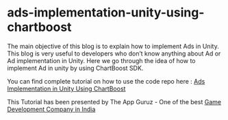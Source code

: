 # ads-implementation-unity-using-chartboost

The main objective of this blog is to explain how to implement Ads in Unity. This blog is very useful to developers who don’t know anything about Ad or Ad implementation in Unity. Here we go through the idea of how to implement Ad in unity by using ChartBoost SDK.

You can find complete tutorial on how to use the code repo here : [Ads Implementation in Unity Using ChartBoost](http://www.theappguruz.com/unity/ads-implementation-unity-using-chartboost/)

This Tutorial has been presented by The App Guruz - One of the best [Game Development Company in India](http://www.theappguruz.com/3d-game-development/)
